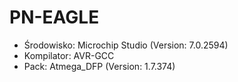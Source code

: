# PN-EAGLE
- Środowisko: Microchip Studio (Version: 7.0.2594)
- Kompilator: AVR-GCC
- Pack: Atmega_DFP (Version: 1.7.374)